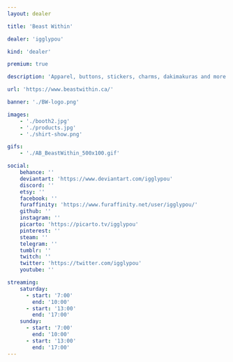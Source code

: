 ```yaml
---
layout: dealer

title: 'Beast Within'

dealer: 'igglypou'

kind: 'dealer'

premium: true

description: 'Apparel, buttons, stickers, charms, dakimakuras and more all made by igglypou!'

url: 'https://www.beastwithin.ca/'

banner: './BW-logo.png'

images:
    - './booth2.jpg'
    - './products.jpg'
    - './shirt-show.png'

gifs:
    - './AB_BeastWithin_500x100.gif'

social:
    behance: ''
    deviantart: 'https://www.deviantart.com/igglypou'
    discord: ''
    etsy: ''
    facebook: ''
    furaffinity: 'https://www.furaffinity.net/user/igglypou/'
    github: ''
    instagram: ''
    picarto: 'https://picarto.tv/igglypou'
    pinterest: ''
    steam: ''
    telegram: ''
    tumblr: ''
    twitch: ''
    twitter: 'https://twitter.com/igglypou'
    youtube: ''

streaming:
    saturday:
      - start: '7:00'
        end: '10:00'
      - start: '13:00'
        end: '17:00'
    sunday:
      - start: '7:00'
        end: '10:00'
      - start: '13:00'
        end: '17:00'
---
```

